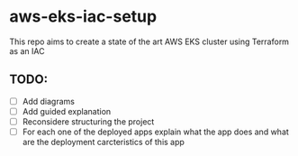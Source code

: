 # aws-eks-iac-setup
This repo aims to create a state of the art AWS EKS cluster using Terraform as an IAC

## TODO: 
- [ ] Add diagrams
- [ ] Add guided explanation
- [ ] Reconsidere structuring the project
- [ ] For each one of the deployed apps explain what the app does and what are the deployment carcteristics of this app